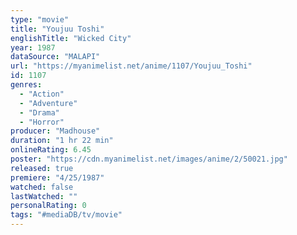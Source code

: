 ```yaml
---
type: "movie"
title: "Youjuu Toshi"
englishTitle: "Wicked City"
year: 1987
dataSource: "MALAPI"
url: "https://myanimelist.net/anime/1107/Youjuu_Toshi"
id: 1107
genres: 
  - "Action"
  - "Adventure"
  - "Drama"
  - "Horror"
producer: "Madhouse"
duration: "1 hr 22 min"
onlineRating: 6.45
poster: "https://cdn.myanimelist.net/images/anime/2/50021.jpg"
released: true
premiere: "4/25/1987"
watched: false
lastWatched: ""
personalRating: 0
tags: "#mediaDB/tv/movie"
---
```

